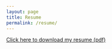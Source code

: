 ```yaml
---
layout: page
title: Resume
permalink: /resume/
---
```


[Click here to download my resume (pdf)](https://github.com/JoshVorick/joshvorick.github.io/blob/master/_data/JoshVorickResume.pdf?raw=true)


